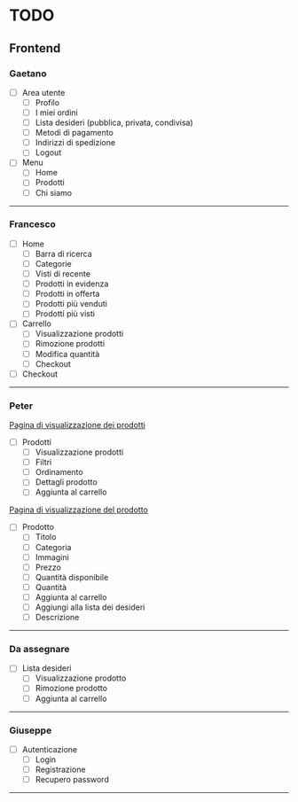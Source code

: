 # TODO

## Frontend

### Gaetano

- [ ] Area utente
  - [ ] Profilo
  - [ ] I miei ordini
  - [ ] Lista desideri (pubblica, privata, condivisa)
  - [ ] Metodi di pagamento
  - [ ] Indirizzi di spedizione
  - [ ] Logout

- [ ] Menu
  - [ ] Home
  - [ ] Prodotti
  - [ ] Chi siamo

---

### Francesco

- [ ] Home
  - [ ] Barra di ricerca
  - [ ] Categorie
  - [ ] Visti di recente
  - [ ] Prodotti in evidenza
  - [ ] Prodotti in offerta
  - [ ] Prodotti più venduti
  - [ ] Prodotti più visti

- [ ] Carrello
  - [ ] Visualizzazione prodotti
  - [ ] Rimozione prodotti
  - [ ] Modifica quantità
  - [ ] Checkout

- [ ] Checkout

---

### Peter

[Pagina di visualizzazione dei prodotti](https://www.spaghettiemandolino.it/antipasti-conserve-contorni/antipasti-salati)

- [ ] Prodotti
  - [ ] Visualizzazione prodotti
  - [ ] Filtri
  - [ ] Ordinamento
  - [ ] Dettagli prodotto
  - [ ] Aggiunta al carrello

[Pagina di visualizzazione del prodotto](https://www.spaghettiemandolino.it/p4926-fanta-piada-120g)

- [ ] Prodotto
  - [ ] Titolo
  - [ ] Categoria
  - [ ] Immagini
  - [ ] Prezzo
  - [ ] Quantità disponibile
  - [ ] Quantità
  - [ ] Aggiunta al carrello
  - [ ] Aggiungi alla lista dei desideri
  - [ ] Descrizione

---

### Da assegnare

- [ ] Lista desideri
  - [ ] Visualizzazione prodotto
  - [ ] Rimozione prodotto
  - [ ] Aggiunta al carrello

---

### Giuseppe

- [ ] Autenticazione
  - [ ] Login
  - [ ] Registrazione
  - [ ] Recupero password

---
